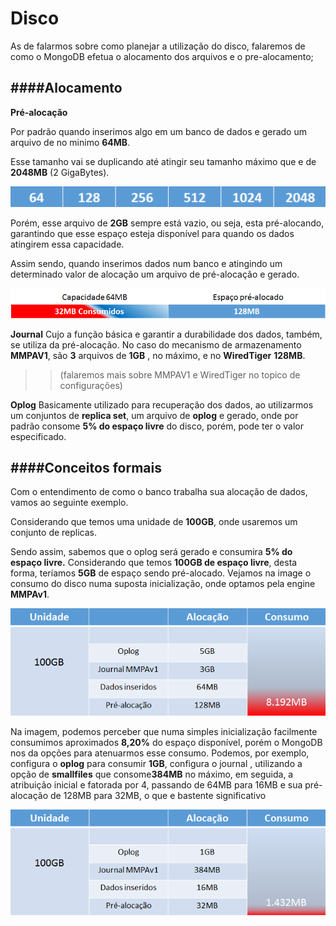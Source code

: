 # Disco
As de falarmos sobre como planejar a utilização do disco, falaremos de como o MongoDB efetua o alocamento dos arquivos e o pre-alocamento;

####Alocamento
----------

**Pré-alocação**

Por padrão quando inserimos algo  em um banco  de dados e gerado um arquivo de no minimo **64MB**.

Esse  tamanho vai se duplicando até atingir seu tamanho máximo que e de **2048MB** (2 GigaBytes).

![alocação](https://github.com/VagnerSilva/MongoDB/blob/master/Perifericos/imgs/aloca.png)


Porém, esse arquivo de **2GB** sempre está vazio, ou seja, esta pré-alocando, garantindo que esse espaço esteja disponível para quando os dados atingirem essa capacidade.

Assim sendo, quando inserimos dados num banco e atingindo um determinado valor de alocação um arquivo de pré-alocação e gerado.

![pre-alocado](https://github.com/VagnerSilva/MongoDB/blob/master/Perifericos/imgs/pre-aloca.png)

**Journal**
Cujo a função básica e garantir a durabilidade dos dados, também, se utiliza da pré-alocação.
No caso do mecanismo de armazenamento **MMPAV1**, são **3** arquivos de **1GB** , no máximo, e no **WiredTiger** **128MB**. 
>>(falaremos mais sobre MMPAV1 e WiredTiger no topico de configurações)

**Oplog**
Basicamente utilizado para recuperação dos dados, ao utilizarmos um conjuntos de **replica set**, um arquivo de **oplog** e gerado, onde por padrão consome **5% do espaço livre** do disco, porém, pode ter o valor especificado.

####Conceitos formais
----------
Com o entendimento de como o banco trabalha sua alocação de dados, vamos ao seguinte exemplo.

Considerando que temos  uma unidade de **100GB**, onde usaremos um conjunto de replicas.

 Sendo assim, sabemos que  o oplog será gerado e consumira **5% do espaço livre.**
Considerando que temos **100GB  de espaço livre**, desta forma, teríamos **5GB**   de espaço sendo pré-alocado.
Vejamos na image o consumo do disco numa suposta inicialização, onde optamos pela engine **MMPAv1**.

![ex1](https://github.com/VagnerSilva/MongoDB/blob/master/Perifericos/imgs/ex1.png)

Na imagem, podemos perceber que numa simples inicialização facilmente consumimos  aproximados **8,20%** do espaço disponível, porém o MongoDB nos da opções para atenuarmos esse consumo.
Podemos, por exemplo, configura o **oplog** para consumir **1GB**,
configura o journal , utilizando  a opção de **smallfiles** que consome**384MB** no máximo, em seguida, a atribuição  inicial e fatorada por 4, passando de 64MB para 16MB e sua pré-alocação de 128MB para 32MB, o que e bastente significativo

![ex2](https://github.com/VagnerSilva/MongoDB/blob/master/Perifericos/imgs/ex2.png)
